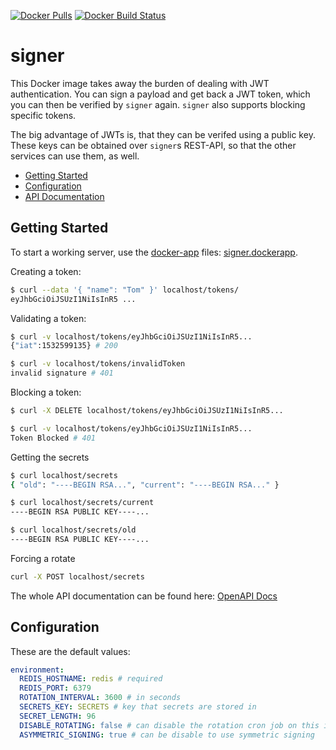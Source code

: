 [![Docker Pulls](https://img.shields.io/docker/pulls/skn0tt/signer.svg?style=flat-square)](https://hub.docker.com/r/skn0tt/signer/) [![Docker Build Status](https://img.shields.io/docker/build/skn0tt/signer.svg?style=flat-square)](https://hub.docker.com/r/skn0tt/signer/)

# signer

This Docker image takes away the burden of dealing with JWT authentication.
You can sign a payload and get back a JWT token, which you can then be verified by `signer` again.
`signer` also supports blocking specific tokens.

The big advantage of JWTs is, that they can be verifed using a public key.
These keys can be obtained over `signer`s REST-API, so that the other services can use them, as well.

- [Getting Started](README.md#Getting-Started)
- [Configuration](README.md#Configuration)
- [API Documentation](OpenAPI.yml)

## Getting Started

To start a working server, use the [docker-app](https://github.com/docker/app) files: [signer.dockerapp](signer.dockerapp).

Creating a token:

```bash
$ curl --data '{ "name": "Tom" }' localhost/tokens/
eyJhbGciOiJSUzI1NiIsInR5 ...
```

Validating a token:

```bash
$ curl -v localhost/tokens/eyJhbGciOiJSUzI1NiIsInR5...
{"iat":1532599135} # 200

$ curl -v localhost/tokens/invalidToken
invalid signature # 401
```

Blocking a token:

```bash
$ curl -X DELETE localhost/tokens/eyJhbGciOiJSUzI1NiIsInR5...

$ curl -v localhost/tokens/eyJhbGciOiJSUzI1NiIsInR5...
Token Blocked # 401
```

Getting the secrets

```bash
$ curl localhost/secrets
{ "old": "----BEGIN RSA...", "current": "----BEGIN RSA..." }

$ curl localhost/secrets/current
----BEGIN RSA PUBLIC KEY----...

$ curl localhost/secrets/old
----BEGIN RSA PUBLIC KEY----...
```

Forcing a rotate

```bash
curl -X POST localhost/secrets
```

The whole API documentation can be found here: [OpenAPI Docs](OpenAPI.yml)

## Configuration

These are the default values:

```yml
environment:
  REDIS_HOSTNAME: redis # required
  REDIS_PORT: 6379
  ROTATION_INTERVAL: 3600 # in seconds
  SECRETS_KEY: SECRETS # key that secrets are stored in
  SECRET_LENGTH: 96
  DISABLE_ROTATING: false # can disable the rotation cron job on this instance (to make it swarm-eable)
  ASYMMETRIC_SIGNING: true # can be disable to use symmetric signing
```
